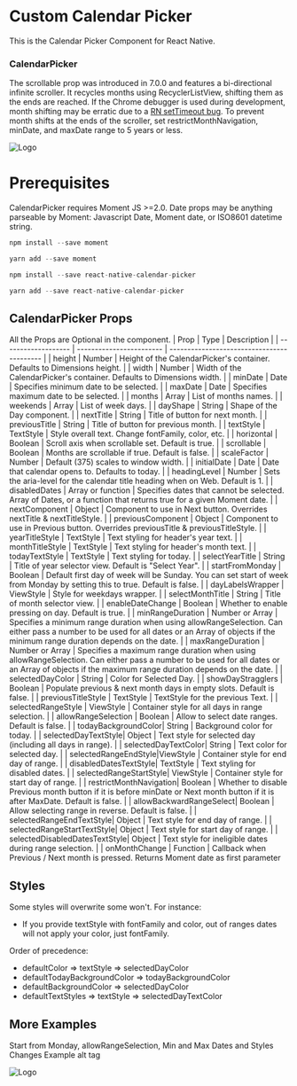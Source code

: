 # Custom Calendar Picker

This is the Calendar Picker Component for React Native.

### CalendarPicker

The scrollable prop was introduced in 7.0.0 and features a bi-directional infinite scroller. It recycles months using RecyclerListView, shifting them as the ends are reached. If the Chrome debugger is used during development, month shifting may be erratic due to a [RN setTimeout bug](https://github.com/facebook/react-native/issues/4470). To prevent month shifts at the ends of the scroller, set restrictMonthNavigation, minDate, and maxDate range to 5 years or less.

![Logo](https://user-images.githubusercontent.com/6295083/82028634-87a2b880-965b-11ea-90ce-1bde67f31157.gif)

# Prerequisites

CalendarPicker requires Moment JS >=2.0. Date props may be anything parseable by Moment: Javascript Date, Moment date, or ISO8601 datetime string.

```javascript
npm install --save moment
```

```javascript
yarn add --save moment
```

```javascript
npm install --save react-native-calendar-picker
```

```javascript
yarn add --save react-native-calendar-picker
```

## CalendarPicker Props

All the Props are Optional in the component.
| Prop | Type | Description |
| ------------------- | ------------------------ | ------------------------------------------ |
| height | Number | Height of the CalendarPicker's container. Defaults to Dimensions height. |
| width | Number | Width of the CalendarPicker's container. Defaults to Dimensions width. |
| minDate | Date | Specifies minimum date to be selected. |
| maxDate | Date | Specifies maximum date to be selected. |
| months | Array | List of months names. |
| weekends | Array | List of week days. |
| dayShape | String | Shape of the Day component. |
| nextTitle | String | Title of button for next month. |
| previousTitle | String | Title of button for previous month. |
| textStyle | TextStyle | Style overall text. Change fontFamily, color, etc. |
| horizontal | Boolean | Scroll axis when scrollable set. Default is true. |
| scrollable | Boolean | Months are scrollable if true. Default is false. |
| scaleFactor | Number | Default (375) scales to window width. |
| initialDate | Date | Date that calendar opens to. Defaults to today. |
| headingLevel | Number | Sets the aria-level for the calendar title heading when on Web. Default is 1. |
| disabledDates | Array or function | Specifies dates that cannot be selected. Array of Dates, or a function that returns true for a given Moment date. |
| nextComponent | Object | Component to use in Next button. Overrides nextTitle & nextTitleStyle. |
| previousComponent | Object | Component to use in Previous button. Overrides previousTitle & previousTitleStyle. |
| yearTitleStyle | TextStyle | Text styling for header's year text. |
| monthTitleStyle | TextStyle | Text styling for header's month text. |
| todayTextStyle | TextStyle | Text styling for today. |
| selectYearTitle | String | Title of year selector view. Default is "Select Year". |
| startFromMonday | Boolean | Default first day of week will be Sunday. You can set start of week from Monday by setting this to true. Default is false. |
| dayLabelsWrapper | ViewStyle | Style for weekdays wrapper. |
| selectMonthTitle | String | Title of month selector view. |
| enableDateChange | Boolean | Whether to enable pressing on day. Default is true. |
| minRangeDuration | Number or Array | Specifies a minimum range duration when using allowRangeSelection. Can either pass a number to be used for all dates or an Array of objects if the minimum range duration depends on the date. |
| maxRangeDuration | Number or Array | Specifies a maximum range duration when using allowRangeSelection. Can either pass a number to be used for all dates or an Array of objects if the maximum range duration depends on the date. |
| selectedDayColor | String | Color for Selected Day. |
| showDayStragglers | Boolean | Populate previous & next month days in empty slots. Default is false. |
| previousTitleStyle | TextStyle | TextStyle for the previous Text. |
| selectedRangeStyle | ViewStyle | Container style for all days in range selection. |
| allowRangeSelection | Boolean | Allow to select date ranges. Default is false. |
| todayBackgroundColor| String | Background color for today. |
| selectedDayTextStyle| Object | Text style for selected day (including all days in range). |
| selectedDayTextColor| String | Text color for selected day. |
| selectedRangeEndStyle|ViewStyle | Container style for end day of range. |
| disabledDatesTextStyle| TextStyle | Text styling for disabled dates. |
| selectedRangeStartStyle| ViewStyle | Container style for start day of range. |
| restrictMonthNavigation| Boolean | Whether to disable Previous month button if it is before minDate or Next month button if it is after MaxDate. Default is false. |
| allowBackwardRangeSelect| Boolean | Allow selecting range in reverse. Default is false. |
| selectedRangeEndTextStyle| Object | Text style for end day of range. |
| selectedRangeStartTextStyle| Object | Text style for start day of range. |
| selectedDisabledDatesTextStyle| Object | Text style for ineligible dates during range selection. |
| onMonthChange | Function | Callback when Previous / Next month is pressed. Returns Moment date as first parameter

## Styles

Some styles will overwrite some won't. For instance:

- If you provide textStyle with fontFamily and color, out of ranges dates will not apply your color, just fontFamily.

Order of precedence:

- defaultColor => textStyle => selectedDayColor
- defaultTodayBackgroundColor => todayBackgroundColor
- defaultBackgroundColor => selectedDayColor
- defaultTextStyles => textStyle => selectedDayTextColor

## More Examples

Start from Monday, allowRangeSelection, Min and Max Dates and Styles Changes Example
alt tag

![Logo](https://user-images.githubusercontent.com/6295083/82028654-8f625d00-965b-11ea-8076-45ae609be296.gif)
